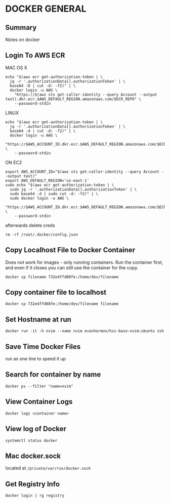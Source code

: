 # DOCKER GENERAL

## Summary

Notes on docker

## Login To AWS ECR

MAC OS X

```console
echo "$(aws ecr get-authorization-token | \
  jq -r '.authorizationData[].authorizationToken' | \
  base64 -D | cut -d: -f2)" | \
  docker login -u AWS \
    "https://$(aws sts get-caller-identity --query Account --output text).dkr.ecr.$AWS_DEFAULT_REGION.amazonaws.com/$ECR_REPO" \
    --password-stdin
```

LINUX

```console
echo "$(aws ecr get-authorization-token | \
  jq -r '.authorizationData[].authorizationToken' | \
  base64 -d | cut -d: -f2)" | \
  docker login -u AWS \
    "https://$AWS_ACCOUNT_ID.dkr.ecr.$AWS_DEFAULT_REGION.amazonaws.com/$ECR_REPO" \
    --password-stdin
```

ON EC2

```console
export AWS_ACCOUNT_ID="$(aws sts get-caller-identity --query Account --output text)"
export AWS_DEFAULT_REGION='us-east-1'
sudo echo "$(aws ecr get-authorization-token | \
  sudo jq -r '.authorizationData[].authorizationToken' | \
  sudo base64 -d | sudo cut -d: -f2)" | \
  sudo docker login -u AWS \
    "https://$AWS_ACCOUNT_ID.dkr.ecr.$AWS_DEFAULT_REGION.amazonaws.com/$ECR_REPO" \
    --password-stdin
```

afterwards delete creds

```console
rm -rf /root/.docker/config.json
```

## Copy Localhost File to Docker Container

Does not work for images - only running containers. Run the container first,
and even if it closes you can still use the container for the copy.

```console
docker cp filename 732e4ffd08fe:/home/dev/filename
```

## Copy container file to localhost

```console
docker cp 732e4ffd08fe:/home/dev/filename filename
```

## Set Hostname at run

```console
docker run -it -h nvim --name nvim evanharmon/hss-base-nvim:ubuntu zsh
```

## Save Time Docker Files

run as one line to speed it up

## Search for container by name

```console
docker ps --filter "name=nvim"
```

## View Container Logs

```console
docker logs <container name>
```

## View log of Docker

```console
systemctl status docker
```

## Mac docker.sock

located at `/private/var/run/docker.sock`

## Get Registry Info

```console
docker login | rg registry
```
